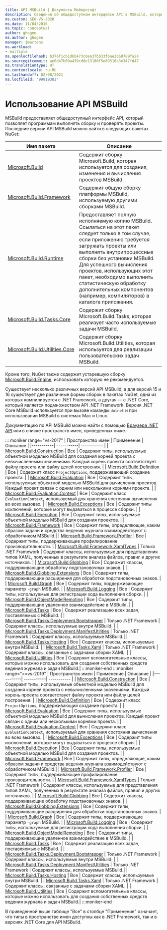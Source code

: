 ```yaml
---
title: API MSBuild | Документы Майкрософт
description: Сведения об общедоступном интерфейсе API в MSBuild, который позволяет программам выполнять сборку и проверять проекты.
ms.custom: SEO-VS-2020
ms.date: 11/04/2016
ms.topic: conceptual
author: ghogen
ms.author: ghogen
manager: jmartens
ms.workload:
- multiple
ms.openlocfilehash: b376f1cb1d6b473c0ea37bb33f6ae2b60789fa24
ms.sourcegitcommit: ae6d47b09a439cd0e13180f5e89510e3e347fd47
ms.translationtype: HT
ms.contentlocale: ru-RU
ms.lasthandoff: 02/08/2021
ms.locfileid: "99919302"
---
```

# <a name="use-the-msbuild-api"></a>Использование API MSBuild

MSBuild предоставляет общедоступный интерфейс API, который позволяет программам выполнять сборку и проверять проекты. Последние версии API MSBuild можно найти в следующих пакетах NuGet:

| Имя пакета | Описание |
| ------------ | ----------- |
| [Microsoft.Build](https://www.nuget.org/packages/Microsoft.Build) | Содержит сборку Microsoft.Build, которая используется для создания, изменения и вычисления проектов MSBuild.|
| [Microsoft.Build.Framework](https://www.nuget.org/packages/Microsoft.Build.Framework)| Содержит общую сборку платформы MSBuild, используемую другими сборками MSBuild. |
| [Microsoft.Build.Runtime](https://www.nuget.org/packages/Microsoft.Build.Runtime) | Предоставляет полную исполняемую копию MSBuild. Ссылаться на этот пакет следует только в том случае, если приложению требуется загружать проекты или выполнять внутрипроцессные сборки без установки MSBuild. Для успешного вычисления проектов, использующих этот пакет, необходимо выполнить статистическую обработку дополнительных компонентов (например, компиляторов) в каталоге приложения. |
| [Microsoft.Build.Tasks.Core](https://www.nuget.org/packages/Microsoft.Build.Tasks.Core) | Содержит сборку Microsoft.Build.Tasks, которая реализует часто используемые задачи MSBuild. |
| [Microsoft.Build.Utilities.Core](https://www.nuget.org/packages/Microsoft.Build.Utilities.Core) | Содержит сборку Microsoft.Build.Utilities, которая используется для реализации пользовательских задач MSBuild. |

Кроме того, NuGet также содержит устаревшую сборку [Microsoft.Build.Engine](https://www.nuget.org/packages/Microsoft.Build.Engine), использовать которую не рекомендуется.

Существует несколько различных версий API MSBuild, а для версий 15 и 16 существует две различные формы сборок в пакетах NuGet, одна из которых компилируется с .NET Framework, а другая — с .NET Core, который является подмножеством API .NET Framework.  Версия .NET Core MSBuild используется при вызове команды `dotnet` и при использовании MSBuild в системах Mac и Linux.

Документацию по API MSBuild можно найти с помощью [Браузера .NET API](/dotnet/api) или в списке пространств имен, приведенных ниже.

::: moniker range="vs-2017"
| Пространство имен | Применение | Описание |
|-----------| -----------| ----------- |
| [Microsoft.Build.Construction](/dotnet/api/Microsoft.Build.Construction?view=msbuild-15&preserve-view=true) | Все |  Содержит типы, используемые объектной моделью MSBuild для создания корней проекта с невычисленными значениями. Каждый корень проекта соответствует файлу проекта или файлу целей построения. |
| [Microsoft.Build.Definition](/dotnet/api/Microsoft.Build.Definition?view=msbuild-15&preserve-view=true) | Все | Содержит класс `ProjectOptions`, поддерживающий создание проекта. |
| [Microsoft.Build.Evaluation](/dotnet/api/Microsoft.Build.Evaluation?view=msbuild-15&preserve-view=true) | Все | Содержит типы, используемые объектной моделью MSBuild для вычисления проектов. Каждый проект связан с одним или несколькими корнями проекта. |
| [Microsoft.Build.Evaluation.Context](/dotnet/api/Microsoft.Build.Evaluation.Context?view=msbuild-15&preserve-view=true) | Все | Содержит класс `EvaluationContext`, используемый для хранения состояния вычисления во всех вызовах. |
| [Microsoft.Build.Exceptions](/dotnet/api/Microsoft.Build.Exceptions?view=msbuild-15&preserve-view=true) | Все | Содержит типы исключений, которые могут выдаваться в процессе сборки. |
| [Microsoft.Build.Execution](/dotnet/api/Microsoft.Build.Execution?view=msbuild-15&preserve-view=true) | Все | Содержит типы, используемые объектной моделью MSBuild для создания проектов. |
| [Microsoft.Build.Framework](/dotnet/api/Microsoft.Build.Framework?view=msbuild-15&preserve-view=true) | Все | Содержит типы, определяющие, каким образом задачи и средства ведения журнала взаимодействуют с обработчиком MSBuild.|
| [Microsoft.Build.Framework.Profiler](/dotnet/api/Microsoft.Build.Framework.Profiler?view=msbuild-15&preserve-view=true) | Все | Содержит типы, поддерживающие профилирование производительности. |
| [Microsoft.Build.Framework.XamlTypes](/dotnet/api/Microsoft.Build.Framework.XamlTypes?view=msbuild-15&preserve-view=true) | Только .NET Framework | Содержит классы, используемые для представления типов XAML, полученных в результате анализа файлов, правил и других источников. |
| [Microsoft.Build.Globbing](/dotnet/api/Microsoft.Build.Globbing?view=msbuild-15&preserve-view=true) | Все | Содержит классы, поддерживающие обработку подстановочных знаков. |
| [Microsoft.Build.Globbing.Extensions](/dotnet/api/Microsoft.Build.Globbing.Extensions?view=msbuild-15&preserve-view=true) | Все | Содержит типы, поддерживающие расширения для обработки подстановочных знаков. |
| [Microsoft.Build.Graph](/dotnet/api/Microsoft.Build.Graph?view=msbuild-15&preserve-view=true) | Все | Содержит типы, поддерживающие параметр `-graph` MSBuild. |
| [Microsoft.Build.Logging](/dotnet/api/Microsoft.Build.Logging?view=msbuild-15&preserve-view=true) | Все | Содержит типы, используемые для регистрации хода выполнения сборки. |
| [Microsoft.Build.ObjectModelRemoting](/dotnet/api/Microsoft.Build.ObjectModelRemoting?view=msbuild-15&preserve-view=true) | Все | Содержит типы, поддерживающие удаленное взаимодействие в MSBuild. |
| [Microsoft.Build.Tasks](/dotnet/api/Microsoft.Build.Tasks?view=msbuild-15&preserve-view=true) | Все | Содержит реализацию всех задач, поставляемых с MSBuild. |
| [Microsoft.Build.Tasks.Deployment.Bootstrapper](/dotnet/api/Microsoft.Build.Tasks.Deployment.Bootstrapper?view=msbuild-15&preserve-view=true) | Только .NET Framework | Содержит классы, используемые внутри MSBuild. |
| [Microsoft.Build.Tasks.Deployment.ManifestUtilities](/dotnet/api/Microsoft.Build.Tasks.Deployment.ManifestUtilities?view=msbuild-15&preserve-view=true) | Только .NET Framework | Содержит классы, используемые MSBuild.|
| [Microsoft.Build.Tasks.Hosting](/dotnet/api/Microsoft.Build.Tasks.Hosting?view=msbuild-15&preserve-view=true) | Все | Содержит классы, используемые внутри MSBuild. |
| [Microsoft.Build.Tasks.Xaml](/dotnet/api/Microsoft.Build.Tasks.Xaml?view=msbuild-15&preserve-view=true) | Только .NET Framework | Содержит классы, связанные с задачами сборки XAML. |
| [Microsoft.Build.Utilities](/dotnet/api/Microsoft.Build.Utilities?view=msbuild-15&preserve-view=true) | Все | Содержит вспомогательные классы, которые можно использовать для создания собственных средств ведения журнала и задач MSBuild.|
:::moniker-end
:::moniker range=">=vs-2019"
| Пространство имен | Применение | Описание |
|-----------| -----------| ----------- |
| [Microsoft.Build.Construction](/dotnet/api/Microsoft.Build.Construction?view=msbuild-16&preserve-view=true) | Все |  Содержит типы, используемые объектной моделью MSBuild для создания корней проекта с невычисленными значениями. Каждый корень проекта соответствует файлу проекта или файлу целей построения. |
| [Microsoft.Build.Definition](/dotnet/api/Microsoft.Build.Definition?view=msbuild-16&preserve-view=true) | Все | Содержит класс `ProjectOptions`, поддерживающий создание проекта. |
| [Microsoft.Build.Evaluation](/dotnet/api/Microsoft.Build.Evaluation?view=msbuild-16&preserve-view=true) | Все | Содержит типы, используемые объектной моделью MSBuild для вычисления проектов. Каждый проект связан с одним или несколькими корнями проекта. |
| [Microsoft.Build.Evaluation.Context](/dotnet/api/Microsoft.Build.Evaluation.Context?view=msbuild-16&preserve-view=true) | Все | Содержит класс `EvaluationContext`, используемый для хранения состояния вычисления во всех вызовах. |
| [Microsoft.Build.Exceptions](/dotnet/api/Microsoft.Build.Exceptions?view=msbuild-16&preserve-view=true) | Все | Содержит типы исключений, которые могут выдаваться в процессе сборки. |
| [Microsoft.Build.Execution](/dotnet/api/Microsoft.Build.Execution?view=msbuild-16&preserve-view=true) | Все | Содержит типы, используемые объектной моделью MSBuild для создания проектов. |
| [Microsoft.Build.Framework](/dotnet/api/Microsoft.Build.Framework?view=msbuild-16&preserve-view=true) | Все | Содержит типы, определяющие, каким образом задачи и средства ведения журнала взаимодействуют с обработчиком MSBuild.|
| [Microsoft.Build.Framework.Profiler](/dotnet/api/Microsoft.Build.Framework.Profiler?view=msbuild-16&preserve-view=true) | Все | Содержит типы, поддерживающие профилирование производительности. |
| [Microsoft.Build.Framework.XamlTypes](/dotnet/api/Microsoft.Build.Framework.XamlTypes?view=msbuild-16&preserve-view=true) | Только .NET Framework | Содержит классы, используемые для представления типов XAML, полученных в результате анализа файлов, правил и других источников. |
| [Microsoft.Build.Globbing](/dotnet/api/Microsoft.Build.Globbing?view=msbuild-16&preserve-view=true) | Все | Содержит классы, поддерживающие обработку подстановочных знаков. |
| [Microsoft.Build.Globbing.Extensions](/dotnet/api/Microsoft.Build.Globbing.Extensions?view=msbuild-16&preserve-view=true) | Все | Содержит типы, поддерживающие расширения для обработки подстановочных знаков. |
| [Microsoft.Build.Graph](/dotnet/api/Microsoft.Build.Graph?view=msbuild-16&preserve-view=true) | Все | Содержит типы, поддерживающие параметр `-graph` MSBuild. |
| [Microsoft.Build.Logging](/dotnet/api/Microsoft.Build.Logging?view=msbuild-16&preserve-view=true) | Все | Содержит типы, используемые для регистрации хода выполнения сборки. |
| [Microsoft.Build.ObjectModelRemoting](/dotnet/api/Microsoft.Build.ObjectModelRemoting?view=msbuild-16&preserve-view=true) | Все | Содержит типы, поддерживающие удаленное взаимодействие в MSBuild. |
| [Microsoft.Build.Tasks](/dotnet/api/Microsoft.Build.Tasks?view=msbuild-16&preserve-view=true) | Все | Содержит реализацию всех задач, поставляемых с MSBuild. |
| [Microsoft.Build.Tasks.Deployment.Bootstrapper](/dotnet/api/Microsoft.Build.Tasks.Deployment.Bootstrapper?view=msbuild-16&preserve-view=true) | Только .NET Framework | Содержит классы, используемые внутри MSBuild. |
| [Microsoft.Build.Tasks.Deployment.ManifestUtilities](/dotnet/api/Microsoft.Build.Tasks.Deployment.ManifestUtilities?view=msbuild-16&preserve-view=true) | Только .NET Framework | Содержит классы, используемые MSBuild.|
| [Microsoft.Build.Tasks.Hosting](/dotnet/api/Microsoft.Build.Tasks.Hosting?view=msbuild-16&preserve-view=true) | Все | Содержит классы, используемые внутри MSBuild. |
| [Microsoft.Build.Tasks.Xaml](/dotnet/api/Microsoft.Build.Tasks.Xaml?view=msbuild-16&preserve-view=true) | Только .NET Framework | Содержит классы, связанные с задачами сборки XAML. |
| [Microsoft.Build.Utilities](/dotnet/api/Microsoft.Build.Utilities?view=msbuild-16&preserve-view=true) | Все | Содержит вспомогательные классы, которые можно использовать для создания собственных средств ведения журнала и задач MSBuild.|
:::moniker-end

В приведенной выше таблице "Все" в столбце "Применение" означает, что типы в пространстве имен доступны как в .NET Framework, так и в версиях .NET Core для API MSBuild.
